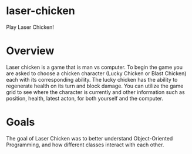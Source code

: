 # laser-chicken
Play Laser Chicken!


# Overview
Laser chicken is a game that is man vs computer. To begin the game you are asked to choose a chicken character (Lucky Chicken or Blast Chicken)
each with its corresponding ability. The lucky chicken has the ability to regenerate health on its turn and block damage. You can utilize the
game grid to see where the character is currently and other information such as position, health, latest acton, for both yourself
and the computer.


# Goals
The goal of Laser Chicken was to better understand Object-Oriented Programming, and how different classes interact with each other.



